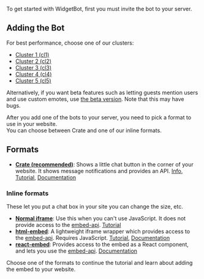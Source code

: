 To get started with WidgetBot, first you must invite the bot to your server.

## Adding the Bot

For best performance, choose one of our clusters:

* [Cluster 1 (cl1)](https://discordapp.com/oauth2/authorize?client_id=454690519952523267&scope=bot&permissions=537218112)
* [Cluster 2 (cl2)](https://discordapp.com/oauth2/authorize?client_id=454690621454548994&scope=bot&permissions=537218112)
* [Cluster 3 (cl3)](https://discordapp.com/oauth2/authorize?client_id=454690769010425856&scope=bot&permissions=537218112)
* [Cluster 4 (cl4)](https://discordapp.com/oauth2/authorize?client_id=454690860097863680&scope=bot&permissions=537218112)
* [Cluster 5 (cl5)](https://discordapp.com/oauth2/authorize?client_id=454690940968370188&scope=bot&permissions=537218112)

Alternatively, if you want beta features such as letting guests mention users and use custom emotes, use [the beta version](https://discordapp.com/oauth2/authorize?client_id=356856478495408129&scope=bot&permissions=537218112). Note that this may have bugs.

After you add one of the bots to your server, you need to pick a format to use in your website.  
You can choose between Crate and one of our inline formats.

## Formats

* **[Crate (recommended)](/embed/crate/tutorial)**: Shows a little chat button in the corner of your website. It shows message notifications and provides an API. [Info](https://widgetbot.io/crate), [Tutorial](/embed/crate/tutorial), [Documentation](/embed/crate)

### Inline formats
These let you put a chat box in your site you can change the size, etc.

* **[Normal iframe](iframes)**: Use this when you can't use JavaScript. It does not provide access to the [embed-api](https://github.com/widgetbot-io/embed-api). [Tutorial](iframe)
* **[html-embed](/embed/html-embed/tutorial)**: A lightweight iframe wrapper which provides access to the [embed-api](https://github.com/widgetbot-io/embed-api). Requires JavaScript. [Tutorial](/embed/html-embed/tutorial), [Documentation](/embed/html-embed)
* **[react-embed](/embed/react-embed)**: Provides access to the embed as a React component, and lets you use the [embed-api](https://github.com/widgetbot-io/embed-api). [Documentation](/embed/react-embed)

Choose one of the formats to continue the tutorial and learn about adding the embed to your website.
